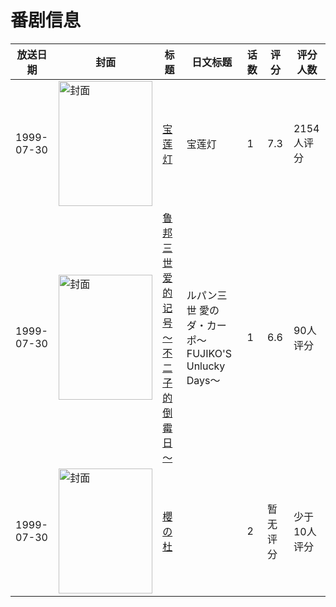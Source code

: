 # 番剧信息

|放送日期|封面|标题|日文标题|话数|评分|评分人数|
|---|---|---|---|---|---|---|
|1999-07-30|<img src="https://lain.bgm.tv/pic/cover/c/4f/5a/3849_x98kG.jpg" alt="封面" style="width:150px;height:200px;object-fit:cover;">|[宝莲灯](https://bangumi.tv/subject/3849)|宝莲灯|1|7.3|2154人评分|
|1999-07-30|<img src="https://lain.bgm.tv/pic/cover/c/89/4c/84987_l2668.jpg" alt="封面" style="width:150px;height:200px;object-fit:cover;">|[鲁邦三世 爱的记号～不二子的倒霉日～](https://bangumi.tv/subject/84987)|ルパン三世 愛のダ・カーポ〜FUJIKO'S Unlucky Days〜|1|6.6|90人评分|
|1999-07-30|<img src="https://bangumi.tv/img/no_icon_subject.png" alt="封面" style="width:150px;height:200px;object-fit:cover;">|[櫻の杜](https://bangumi.tv/subject/156139)||2|暂无评分|少于10人评分|
